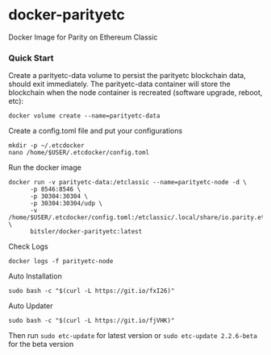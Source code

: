 # docker-parityetc
Docker Image for Parity on Ethereum Classic

### Quick Start
Create a parityetc-data volume to persist the parityetc blockchain data, should exit immediately. The parityetc-data container will store the blockchain when the node container is recreated (software upgrade, reboot, etc):
```
docker volume create --name=parityetc-data
```
Create a config.toml file and put your configurations
```
mkdir -p ~/.etcdocker
nano /home/$USER/.etcdocker/config.toml
```

Run the docker image
```
docker run -v parityetc-data:/etclassic --name=parityetc-node -d \
      -p 8546:8546 \
      -p 30304:30304 \
      -p 30304:30304/udp \
      -v /home/$USER/.etcdocker/config.toml:/etclassic/.local/share/io.parity.ethereum/config.toml \
      bitsler/docker-parityetc:latest
```

Check Logs
```
docker logs -f parityetc-node
```

Auto Installation
```
sudo bash -c "$(curl -L https://git.io/fxI26)"
```

Auto Updater
```
sudo bash -c "$(curl -L https://git.io/fjVHK)"
```

Then run `sudo etc-update` for latest version or `sudo etc-update 2.2.6-beta` for the beta version